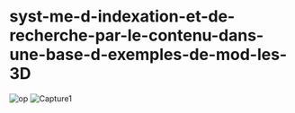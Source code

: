 # syst-me-d-indexation-et-de-recherche-par-le-contenu-dans-une-base-d-exemples-de-mod-les-3D
![op](https://user-images.githubusercontent.com/114807981/213712458-36900666-a158-4078-a075-0f13afef3c30.PNG)
![Capture1](https://user-images.githubusercontent.com/114807981/213712471-74485ab8-1e92-4c2b-9cc3-ad7bbc1cef6e.PNG)
